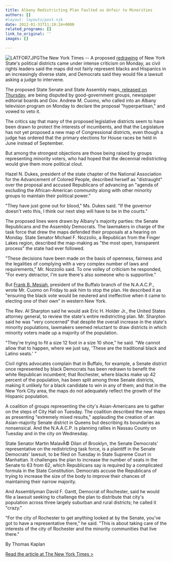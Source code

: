 ```yaml
---
title: Albany Redistricting Plan Faulted as Unfair to Minorities
authors: []
#layout: layouts/post.njk
date: 2012-01-31T11:19:24+0000
related_programs: []
link_to_original: ''
images: []

---
```

![LATFOR7.JPG](/uploads/LATFOR7.JPG)The New York Times -- A proposed [redrawing](http://www.latfor.state.ny.us/maps/) of New York State's political districts came under intense criticism on Monday, as civil rights leaders said the maps did not fairly represent blacks and Hispanics in an increasingly diverse state, and Democrats said they would file a lawsuit asking a judge to intervene.

> 

The proposed State Senate and State Assembly maps,[ released on Thursday](http://cityroom.blogs.nytimes.com/2012/01/26/lawmakers-release-new-york-state-redistricting-maps/?scp=1&sq=redistricting%20Albany&st=cse), are being disputed by good-government groups, newspaper editorial boards and Gov. Andrew M. Cuomo, who called into an Albany television program on Monday to declare the proposal "hyperpartisan," and vowed to veto it.

The critics say that many of the proposed legislative districts seem to have been drawn to protect the interests of incumbents, and that the Legislature has not yet proposed a new map of Congressional districts, even though a judge has ordered that the primary elections for House races be held in June instead of September.

But among the strongest objections are those being raised by groups representing minority voters, who had hoped that the decennial redistricting would give them more political clout.

Hazel N. Dukes, president of the state chapter of the National Association for the Advancement of Colored People, described herself as "distraught" over the proposal and accused Republicans of advancing an "agenda of excluding the African-American community along with other minority groups to maintain their political power."

"They have just gone out for blood," Ms. Dukes said. "If the governor doesn't veto this, I think our next step will have to be in the courts."

The proposed lines were drawn by Albany's majority parties: the Senate Republicans and the Assembly Democrats. The lawmakers in charge of the task force that drew the maps defended their proposals at a hearing on Monday. State Senator Michael F. Nozzolio, a Republican from the Finger Lakes region, described the map-making as "the most open, transparent process" the state had ever followed.

"These decisions have been made on the basis of openness, fairness and the legalities of complying with a very complex number of laws and requirements," Mr. Nozzolio said. To one volley of criticism he responded, "For every detractor, I'm sure there's also someone who is supportive."

But [Frank B. Mesiah](http://www.apollo3.com/%CB%9Cfmesiah/), president of the Buffalo branch of the N.A.A.C.P., wrote Mr. Cuomo on Friday to ask him to stop the plan. He described it as "ensuring the black vote would be neutered and ineffective when it came to electing one of their own" in western New York.

The Rev. Al Sharpton said he would ask Eric H. Holder Jr., the United States attorney general, to review the state's entire redistricting plan. Mr. Sharpton said he was "very concerned" that despite the overall increase in the state's minority populations, lawmakers seemed reluctant to draw districts in which minority voters made up a majority of the population.

"They're trying to fit a size 12 foot in a size 10 shoe," he said. "We cannot allow that to happen, where we just say, 'These are the traditional black and Latino seats.' "

Civil rights advocates complain that in Buffalo, for example, a Senate district once represented by black Democrats has been redrawn to benefit the white Republican incumbent; that Rochester, where blacks make up 42 percent of the population, has been split among three Senate districts, making it unlikely for a black candidate to win in any of them; and that in the New York City area, the maps do not adequately reflect the growth of the Hispanic population.

A coalition of groups representing the city's Asian-Americans are to gather on the steps of City Hall on Tuesday. The coalition described the new maps as presenting "extremely mixed results," applauding the creation of an Asian-majority Senate district in Queens but describing its boundaries as nonsensical. And the N.A.A.C.P. is planning rallies in Nassau County on Tuesday and in the city on Wednesday.

State Senator Martin MalavÃ© Dilan of Brooklyn, the Senate Democrats' representative on the redistricting task force, is a plaintiff in the Senate Democrats' lawsuit, to be filed on Tuesday in State Supreme Court in Manhattan. It challenges the plan to increase the number of seats in the Senate to 63 from 62, which Republicans say is required by a complicated formula in the State Constitution. Democrats accuse the Republicans of trying to increase the size of the body to improve their chances of maintaining their narrow majority.

And Assemblyman David F. Gantt, Democrat of Rochester, said he would file a lawsuit seeking to challenge the plan to distribute that city's population across three largely suburban and rural districts; he called it "crazy."

"For the city of Rochester to get anything looked at by the Senate, you've got to have a representative there," he said. "This is about taking care of the interests of the city of Rochester and the minority communities that live there."

By Thomas Kaplan

[Read the article at The New York Times >](https://www.nytimes.com/2012/01/31/nyregion/new-york-redistricting-faulted-for-unfair-representation-of-minorities.html?_r=1)